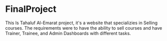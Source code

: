 # FinalProject
This Is Tahaluf Al-Emarat project, it's a website that specializies in Selling courses.
The requirements were to have the ability to sell courses and have Trainer, Trainee, and Admin Dashboards with different tasks.
